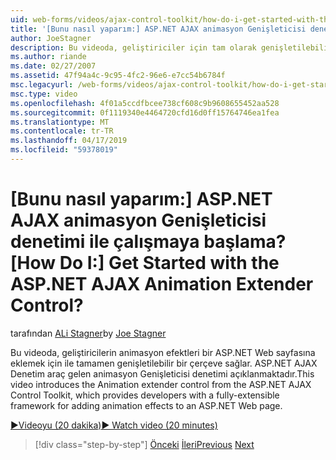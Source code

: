 ```yaml
---
uid: web-forms/videos/ajax-control-toolkit/how-do-i-get-started-with-the-aspnet-ajax-animation-extender-control
title: '[Bunu nasıl yaparım:] ASP.NET AJAX animasyon Genişleticisi denetimi ile çalışmaya başlama? | Microsoft Docs'
author: JoeStagner
description: Bu videoda, geliştiriciler için tam olarak genişletilebilir bir çerçeve sağlar ASP.NET AJAX Denetim araç gelen animasyon Genişleticisi denetimi tanıtılır. bir...
ms.author: riande
ms.date: 02/27/2007
ms.assetid: 47f94a4c-9c95-4fc2-96e6-e7cc54b6784f
msc.legacyurl: /web-forms/videos/ajax-control-toolkit/how-do-i-get-started-with-the-aspnet-ajax-animation-extender-control
msc.type: video
ms.openlocfilehash: 4f01a5ccdfbcee738cf608c9b9608655452aa528
ms.sourcegitcommit: 0f1119340e4464720cfd16d0ff15764746ea1fea
ms.translationtype: MT
ms.contentlocale: tr-TR
ms.lasthandoff: 04/17/2019
ms.locfileid: "59378019"
---
```

# <a name="how-do-i-get-started-with-the-aspnet-ajax-animation-extender-control"></a><span data-ttu-id="1cbad-104">[Bunu nasıl yaparım:] ASP.NET AJAX animasyon Genişleticisi denetimi ile çalışmaya başlama?</span><span class="sxs-lookup"><span data-stu-id="1cbad-104">[How Do I:] Get Started with the ASP.NET AJAX Animation Extender Control?</span></span>

<span data-ttu-id="1cbad-105">tarafından [ALi Stagner](https://github.com/JoeStagner)</span><span class="sxs-lookup"><span data-stu-id="1cbad-105">by [Joe Stagner](https://github.com/JoeStagner)</span></span>

<span data-ttu-id="1cbad-106">Bu videoda, geliştiricilerin animasyon efektleri bir ASP.NET Web sayfasına eklemek için ile tamamen genişletilebilir bir çerçeve sağlar. ASP.NET AJAX Denetim araç gelen animasyon Genişleticisi denetimi açıklanmaktadır.</span><span class="sxs-lookup"><span data-stu-id="1cbad-106">This video introduces the Animation extender control from the ASP.NET AJAX Control Toolkit, which provides developers with a fully-extensible framework for adding animation effects to an ASP.NET Web page.</span></span>

[<span data-ttu-id="1cbad-107">&#9654;Videoyu (20 dakika)</span><span class="sxs-lookup"><span data-stu-id="1cbad-107">&#9654; Watch video (20 minutes)</span></span>](https://channel9.msdn.com/Blogs/ASP-NET-Site-Videos/how-do-i-get-started-with-the-aspnet-ajax-animation-extender-control)

> [!div class="step-by-step"]
> <span data-ttu-id="1cbad-108">[Önceki](how-do-i-use-the-aspnet-ajax-passwordstrength-extender.md)
> [İleri](how-do-i-use-the-aspnet-ajax-confirmbutton-extender.md)</span><span class="sxs-lookup"><span data-stu-id="1cbad-108">[Previous](how-do-i-use-the-aspnet-ajax-passwordstrength-extender.md)
[Next](how-do-i-use-the-aspnet-ajax-confirmbutton-extender.md)</span></span>
